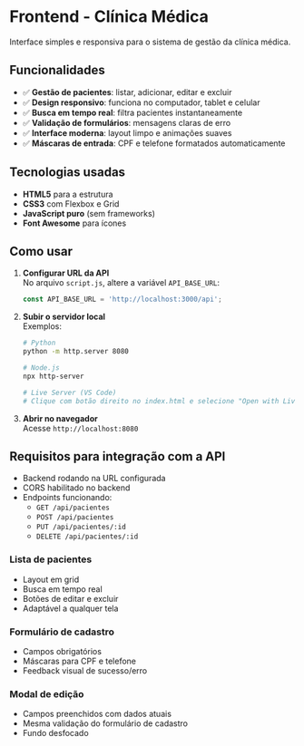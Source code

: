 # Frontend - Clínica Médica

Interface simples e responsiva para o sistema de gestão da clínica médica.

## Funcionalidades

- ✅ **Gestão de pacientes**: listar, adicionar, editar e excluir
- ✅ **Design responsivo**: funciona no computador, tablet e celular
- ✅ **Busca em tempo real**: filtra pacientes instantaneamente
- ✅ **Validação de formulários**: mensagens claras de erro
- ✅ **Interface moderna**: layout limpo e animações suaves
- ✅ **Máscaras de entrada**: CPF e telefone formatados automaticamente

## Tecnologias usadas

- **HTML5** para a estrutura
- **CSS3** com Flexbox e Grid
- **JavaScript puro** (sem frameworks)
- **Font Awesome** para ícones

## Como usar

1. **Configurar URL da API**  
   No arquivo `script.js`, altere a variável `API_BASE_URL`:
   ```javascript
   const API_BASE_URL = 'http://localhost:3000/api';
   ```

2. **Subir o servidor local**  
   Exemplos:
   ```bash
   # Python
   python -m http.server 8080

   # Node.js
   npx http-server

   # Live Server (VS Code)
   # Clique com botão direito no index.html e selecione "Open with Live Server"
   ```

3. **Abrir no navegador**  
   Acesse `http://localhost:8080`

## Requisitos para integração com a API

- Backend rodando na URL configurada
- CORS habilitado no backend
- Endpoints funcionando:
  - `GET /api/pacientes`
  - `POST /api/pacientes`
  - `PUT /api/pacientes/:id`
  - `DELETE /api/pacientes/:id`

### Lista de pacientes
- Layout em grid
- Busca em tempo real
- Botões de editar e excluir
- Adaptável a qualquer tela

### Formulário de cadastro
- Campos obrigatórios
- Máscaras para CPF e telefone
- Feedback visual de sucesso/erro

### Modal de edição
- Campos preenchidos com dados atuais
- Mesma validação do formulário de cadastro
- Fundo desfocado
